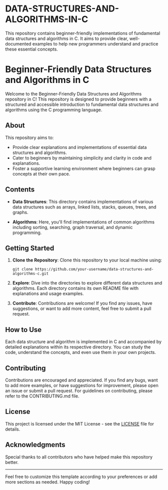 # DATA-STRUCTURES-AND-ALGORITHMS-IN-C
This repository contains beginner-friendly implementations of fundamental data structures and algorithms in C. It aims to provide clear, well-documented examples to help new programmers understand and practice these essential concepts.

# Beginner-Friendly Data Structures and Algorithms in C

Welcome to the Beginner-Friendly Data Structures and Algorithms repository in C! This repository is designed to provide beginners with a structured and accessible introduction to fundamental data structures and algorithms using the C programming language.

## About

This repository aims to:

- Provide clear explanations and implementations of essential data structures and algorithms.
- Cater to beginners by maintaining simplicity and clarity in code and explanations.
- Foster a supportive learning environment where beginners can grasp concepts at their own pace.

## Contents

- **Data Structures**: This directory contains implementations of various data structures such as arrays, linked lists, stacks, queues, trees, and graphs.

- **Algorithms**: Here, you'll find implementations of common algorithms including sorting, searching, graph traversal, and dynamic programming.

## Getting Started

1. **Clone the Repository**: Clone this repository to your local machine using:

    ```
    git clone https://github.com/your-username/data-structures-and-algorithms-c.git
    ```

2. **Explore**: Dive into the directories to explore different data structures and algorithms. Each directory contains its own README file with explanations and usage examples.

3. **Contribute**: Contributions are welcome! If you find any issues, have suggestions, or want to add more content, feel free to submit a pull request.

## How to Use

Each data structure and algorithm is implemented in C and accompanied by detailed explanations within its respective directory. You can study the code, understand the concepts, and even use them in your own projects.

## Contributing

Contributions are encouraged and appreciated. If you find any bugs, want to add more examples, or have suggestions for improvement, please open an issue or submit a pull request. For guidelines on contributing, please refer to the CONTRIBUTING.md file.

## License

This project is licensed under the MIT License - see the [LICENSE](LICENSE) file for details.

## Acknowledgments

Special thanks to all contributors who have helped make this repository better.

---

Feel free to customize this template according to your preferences or add more sections as needed. Happy coding!
